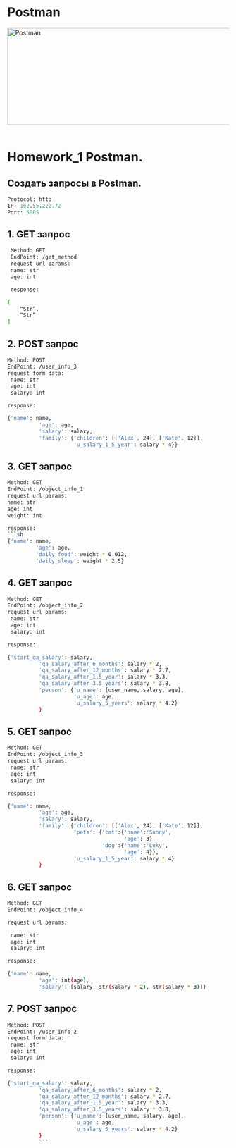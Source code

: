 # Postman
<div>
<img src="https://learndirectus.com/content/images/size/w2000/2022/03/postman.png" title="Postman"  alt="Postman" width="800" height="220"/>&nbsp;
</div>

# Homework_1 Postman.

## Создать запросы в Postman.

```sql
Protocol: http
IP: 162.55.220.72
Port: 5005
```
 ## 1. GET запрос
```sh 
 Method: GET
 EndPoint: /get_method
 request url params: 
 name: str
 age: int

 response: 

[
    “Str”,
    “Str”
]
```

## 2. POST запрос
```sh
Method: POST
EndPoint: /user_info_3
request form data: 
 name: str
 age: int
 salary: int

response: 

{'name': name,
          'age': age,
          'salary': salary,
          'family': {'children': [['Alex', 24], ['Kate', 12]],
                     'u_salary_1_5_year': salary * 4}}
```

 ## 3. GET запрос 
 ```sh
Method: GET
EndPoint: /object_info_1
request url params: 
 name: str
 age: int
 weight: int

response: 
```sh
{'name': name,
          'age': age,
          'daily_food': weight * 0.012,
          'daily_sleep': weight * 2.5}
```

## 4. GET запрос
```sh
Method: GET
EndPoint: /object_info_2
request url params: 
 name: str
 age: int
 salary: int

response: 

{'start_qa_salary': salary,
          'qa_salary_after_6_months': salary * 2,
          'qa_salary_after_12_months': salary * 2.7,
          'qa_salary_after_1.5_year': salary * 3.3,
          'qa_salary_after_3.5_years': salary * 3.8,
          'person': {'u_name': [user_name, salary, age],
                     'u_age': age,
                     'u_salary_5_years': salary * 4.2}
          }
```

## 5. GET запрос
```sh
Method: GET
EndPoint: /object_info_3
request url params: 
 name: str
 age: int
 salary: int

response: 

{'name': name,
          'age': age,
          'salary': salary,
          'family': {'children': [['Alex', 24], ['Kate', 12]],
                     'pets': {'cat':{'name':'Sunny',
                                     'age': 3},
                              'dog':{'name':'Luky',
                                     'age': 4}},
                     'u_salary_1_5_year': salary * 4}
          }
```

## 6. GET запрос
```sh
Method: GET
EndPoint: /object_info_4

request url params: 

 name: str
 age: int
 salary: int

response: 

{'name': name,
          'age': int(age),
          'salary': [salary, str(salary * 2), str(salary * 3)]}
```

## 7. POST запрос 
```sh
Method: POST
EndPoint: /user_info_2
request form data: 
 name: str
 age: int
 salary: int

response: 

{'start_qa_salary': salary,
          'qa_salary_after_6_months': salary * 2,
          'qa_salary_after_12_months': salary * 2.7,
          'qa_salary_after_1.5_year': salary * 3.3,
          'qa_salary_after_3.5_years': salary * 3.8,
          'person': {'u_name': [user_name, salary, age],
                     'u_age': age,
                     'u_salary_5_years': salary * 4.2}
          }
          ```
